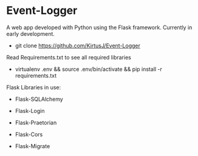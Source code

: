# Event-Logger
A web app developed with Python using the Flask framework. Currently in early development.

- git clone https://github.com/KirtusJ/Event-Logger

Read Requirements.txt to see all required libraries

- virtualenv .env && source .env/bin/activate && pip install -r requirements.txt

Flask Libraries in use:

- Flask-SQLAlchemy

- Flask-Login

- Flask-Praetorian

- Flask-Cors

- Flask-Migrate
